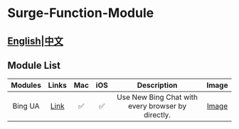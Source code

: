 # Surge-Function-Module
## [English](https://github.com/Vinetan/Surge-Function-Module/tree/main/README.md)|[中文](https://github.com/Vinetan/Surge-Function-Module/tree/main/README-CN.md)
## Module List
|**Modules**|**Links**|**Mac**|**iOS**|**Description**|**Image**|
|:--:|:--:|:--:|:--:|:--:|:--:|
|Bing UA|[Link](https://raw.githubusercontent.com/Vinetan/Surge-Function-Module/main/Module/BingUA.sgmodule)|:white_check_mark: |:white_check_mark:|Use New Bing Chat with every browser by directly.|[Image](https://github.com/Vinetan/Surge-Function-Module/tree/main/Image/BingUA/BingUA.md)